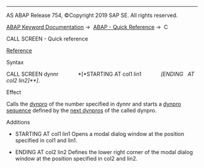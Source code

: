   

* * *

AS ABAP Release 754, ©Copyright 2019 SAP SE. All rights reserved.

[ABAP Keyword Documentation](javascript:call_link\('abenabap.htm'\)) →  [ABAP - Quick Reference](javascript:call_link\('abenabap_shortref.htm'\)) →  C

CALL SCREEN - Quick reference

[Reference](javascript:call_link\('abapcall_screen.htm'\))

Syntax

CALL SCREEN dynnr
            *\[*STARTING AT col1 lin1
            *\[*ENDING   AT col2 lin2*\]**\]*.

Effect

Calls the [dynpro](javascript:call_link\('abendynpro_glosry.htm'\) "Glossary Entry") of the number specified in dynnr and starts a [dynpro sequence](javascript:call_link\('abendynpro_sequence_glosry.htm'\) "Glossary Entry") defined by the [next dynpros](javascript:call_link\('abennext_dynpro_glosry.htm'\) "Glossary Entry") of the called dynpro.

Additions

-   STARTING AT col1 lin1
    Opens a modal dialog window at the position specified in col1 and lin1.
    
-   ENDING AT col2 lin2
    Defines the lower right corner of the modal dialog window at the position specified in col2 and lin2.